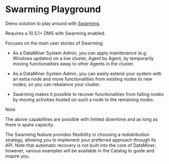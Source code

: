 # Swarming Playground

Demo solution to play around with [Swarming](https://aka.dataminer.services/swarming).

Requires a 10.5.1+ DMS with Swarming enabled.

Focuses on the main user stories of Swarming:

- As a DataMiner System Admin, you can apply maintenance (e.g. Windows updates) on a live cluster, Agent by Agent, by temporarily moving functionalities away to other Agents in the cluster.

- As a DataMiner System Admin, you can easily extend your system with an extra node and move functionalities from existing nodes to new nodes, so you can rebalance your cluster.

- Swarming makes it possible to recover functionalities from failing nodes by moving activities hosted on such a node to the remaining nodes.

> [!NOTE]
> The above capabilities are possible with limited downtime and as long as there is spare capacity.

The Swarming feature provides flexibility in choosing a redistribution strategy, allowing you to implement your preferred approach through its API. Note that automatic recovery is not built into the core of DataMiner; however, various examples will be available in the Catalog to guide and inspire you.
